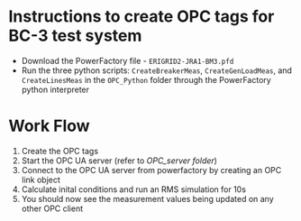 # Instructions to create OPC tags for BC-3 test system
 - Download the PowerFactory file - `ERIGRID2-JRA1-BM3.pfd`
 - Run the three python scripts: `CreateBreakerMeas`, `CreateGenLoadMeas`, and `CreateLinesMeas` in the `OPC_Python` folder through the PowerFactory python interpreter

# Work Flow
1. Create the OPC tags
2. Start the OPC UA server (refer to *OPC_server folder*)
3. Connect to the OPC UA server from powerfactory by creating an OPC link object
4. Calculate inital conditions and run an RMS simulation for 10s
5. You should now see the measurement values being updated on any other OPC client
